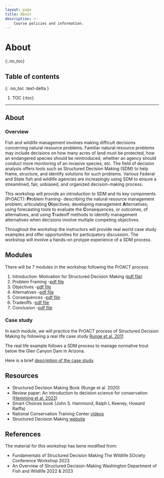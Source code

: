 ```yaml
---
layout: page
title: About
description: >-
    Course policies and information.
---
```


# About
{:.no_toc}

## Table of contents
{: .no_toc .text-delta }

1. TOC
{:toc}

---

## About

### Overview 
Fish and wildlife management involves making difficult decisions concerning natural resource problems. Familiar natural resource problems may include decisions on how many acres of land must be protected, how an endangered species should be reintroduced, whether an agency should conduct more monitoring of an invasive species, etc. The field of decision analysis offers tools such as Structured Decision Making (SDM) to help frame, structure, and identify solutions for such problems. Various Federal and State fish and wildlife agencies are increasingly using SDM to ensure a streamlined, fair, unbiased, and organized decision-making process. 

This workshop will provide an introduction to SDM and its key components (PrOACT): **Pr**oblem framing- describing the natural resource management problem; articulating **O**bjectives; developing management **A**lternatives; using forecasting tools to evaluate the **C**onsequences, or outcomes, of alternatives, and using **T**radeoff methods to identify management alternatives when decisions involve multiple competing objectives.

Throughout the workshop the instructors will provide real world case study examples and offer opportunities for participatory discussion. The workshop will involve a hands-on protype experience of a SDM process. 

## Modules

There will be 7 modules in the workshop following the PrOACT process

1. Introduction: Motivation for Structured Decision Making ([pdf file](01_Introduction.pdf))
2. Problem Framing -[pdf file](02_ProblemFraming.pdf)
3. Objectives -[pdf file](03_Objectives.pdf)
4. Alternatives -[pdf file](04_Alternatives.pdf)
5. Consequences	-[pdf file](05_Consequences.pdf)
6. Tradeoffs -[pdf file](06_Tradeoffs.pdf)
7. Conclusion	-[pdf file](07_Conclusions.pdf)

### Case study
In each module, we will practice the PrOACT process of Structured Decision Making by following a real life case study [Runge et al. 2011](https://pubs.usgs.gov/of/2011/1012/pdf/ofr20111012.pdf)

The real life example follows a SDM process to manage nonnative trout below the Glen Canyon Dam in Arizona.

Here is a brief [description of the case study](CaseStudyDescription.pdf). 

## Resources
- Structured Decision Making Book (Runge et al. 2020)
- Review paper: An introduction to decision science for conservation ([Hemming et al. 2022](https://conbio.onlinelibrary.wiley.com/doi/pdfdirect/10.1111/cobi.13868))
- Smart Choices book (John S. Hammond, Ralph L Keeney, Howard Raiffa)
- National Conservation Training Center [videos](https://www.fws.gov/training/ALC3183-an-overview-of-structured-decision-making)
- Structured Decision Making [website](https://www.structureddecisionmaking.org/resources/)

## References
The material for this workshop has bene modified from: 
- Fundamentals of Structured Decision Making The Wildlife SOciety Conference Workshop 2023
- An Overview of Structured Decision-Making Washington Department of Fish and Wildlife 2022 & 2023

